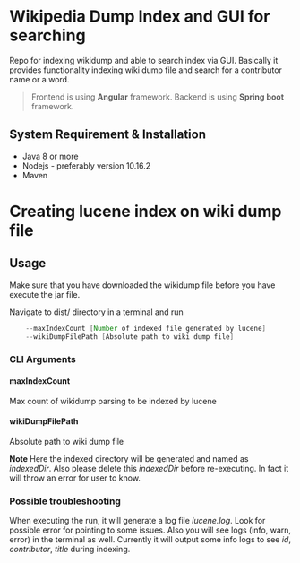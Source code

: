 # Wikipedia Dump Index and GUI for searching
Repo for indexing wikidump and able to search index via GUI. Basically it provides functionality indexing wiki dump file
and search for a contributor name or a word. 
>Frontend is using **Angular** framework.
>Backend is using **Spring boot** framework.

## System Requirement & Installation
* Java 8 or more
* Nodejs - preferably version 10.16.2
* Maven 

# Creating lucene index on wiki dump file

## Usage
Make sure that you have downloaded the wikidump file before you have execute the jar file.

Navigate to dist/ directory in a terminal and run 
``` java -jar wikipedia-lucene-1.0-SNAPSHOT.jar
    --maxIndexCount [Number of indexed file generated by lucene] 
    --wikiDumpFilePath [Absolute path to wiki dump file]
```

### CLI Arguments
#### maxIndexCount
  Max count of wikidump parsing to be indexed by lucene  
  
#### wikiDumpFilePath
  Absolute path to wiki dump file

**Note** Here the indexed directory will be generated and named as *indexedDir*. Also please delete this *indexedDir* 
before re-executing. In fact it will throw an error for user to know. 

### Possible troubleshooting
When executing the run, it will generate a log file *lucene.log*. Look for possible error for pointing to some issues.
Also you will see logs (info, warn, error) in the terminal as well. 
Currently it will output some info logs to see *id*, *contributor*, *title* during indexing.
   
